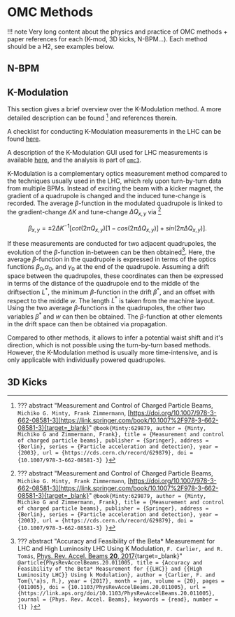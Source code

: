 # OMC Methods

!!! note
    Very long content about the physics and practice of OMC methods + paper references for each (K-mod, 3D kicks, N-BPM...).
    Each method should be a H2, see examples below.
    
## N-BPM

## K-Modulation

This section gives a brief overview over the K-Modulation method.
A more detailed description can be found [^1] and references therein.

A checklist for conducting K-Modulation measurements in the LHC can be found [here](../procedures/kmod.md).

A description of the K-Modulation GUI used for LHC measurements is available [here](../guis/kmod/gui.md), and the analysis is part of [`omc3`](../packages/omc3/getting_started.md).

K-Modulation is a complementary optics measurement method compared to the techniques usually used in the LHC, which rely upon turn-by-turn data from multiple BPMs.
Instead of exciting the beam with a kicker magnet, the gradient of a quadrupole is changed and the induced tune-change is recorded.
The average $\beta$-function in the modulated quadrupole is linked to the gradient-change $\Delta K$ and tune-change $\Delta Q_{x,y}$ via [^1]

$$
\beta_{x,y} = \pm 2 \Delta K^{-1}\Big[ cot(2 \pi Q_{x,y}) [ 1 - cos(2 \pi \Delta Q_{x,y}) ] + sin(2 \pi \Delta Q_{x,y}) \Big].
$$

If these measurements are conducted for two adjacent quadrupoles, the evolution of the $\beta$-function in-between can be then obtained[^2].
Here, the average $\beta$-function in the quadrupole is expressed in terms of the optics functions $\beta_0$,$\alpha_0$, and $\gamma_0$ at the end of the quadrupole.
Assuming a drift space between the quadrupoles, these coordinates can then be expressed in terms of the distance of the quadrupole end to the middle of the driftsection $L^*$, the minimum $\beta$-function in the drift $\beta^*$, and an offset with respect to the middle $w$.
The length $L^*$ is taken from the machine layout.
Using the two average $\beta$-functions in the quadrupoles, the other two variables $\beta^*$ and $w$ can then be obtained.
The $\beta$-function at other elements in the drift space can then be obtained via propagation.

Compared to other methods, it allows to infer a potential waist shift and it's direction, which is not possible using the turn-by-turn based methods.
However, the K-Modulation method is usually more time-intensive, and is only applicable with individually powered quadrupoles.

## 3D Kicks

[^1]:
    ??? abstract "Measurement and Control of Charged Particle Beams, `Michiko G. Minty, Frank Zimmermann`, [https://doi.org/10.1007/978-3-662-08581-3](https://link.springer.com/book/10.1007%2F978-3-662-08581-3){target=_blank}"
        ```
        @book{Minty:629879,
        author = {Minty, Michiko G and Zimmermann, Frank},
        title = {Measurement and control of charged particle beams},
        publisher = {Springer},
        address = {Berlin},
        series = {Particle acceleration and detection},
        year = {2003},
        url = {https://cds.cern.ch/record/629879},
        doi = {10.1007/978-3-662-08581-3}
        }
        ```

[^2]:
    ??? abstract "Accuracy and Feasibility of the Beta* Measurement for LHC and High Luminosity LHC Using K Modulation, `F. Carlier, and R. Tomás`, [Phys. Rev. Accel. Beams **20**, 2017](https://link.aps.org/doi/10.1103/PhysRevAccelBeams.20.011005){target=_blank}"
        ```
        @article{PhysRevAccelBeams.20.011005,
        title = {Accuracy and Feasibility of the Beta* Measurement for {{LHC}} and {{High Luminosity LHC}} Using k Modulation},
        author = {Carlier, F. and Tom{\'a}s, R.},
        year = {2017},
        month = jan,
        volume = {20},
        pages = {011005},
        doi = {10.1103/PhysRevAccelBeams.20.011005},
        url = {https://link.aps.org/doi/10.1103/PhysRevAccelBeams.20.011005},
        journal = {Phys. Rev. Accel. Beams},
        keywords = {read},
        number = {1}
        }
        ```
